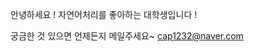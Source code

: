 ﻿---
permalink: /about/
layout: single
---

안녕하세요 ! 자연어처리를 좋아하는 대학생입니다 !

궁금한 것 있으면 언제든지 메일주세요~ cap1232@naver.com